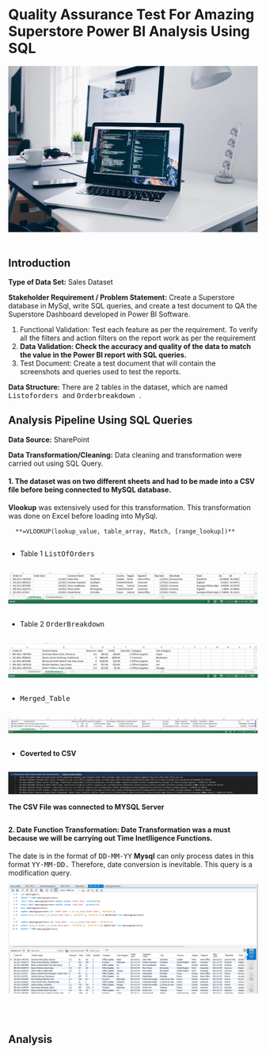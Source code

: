 ##
# Quality Assurance Test For Amazing Superstore Power BI Analysis Using SQL

![](Sql_codes.webp)
<br><br>
## Introduction

**Type of Data Set:**  Sales Dataset 

**Stakeholder Requirement / Problem Statement:** Create a Superstore database in MySql, write SQL queries, and create a test document to QA the Superstore Dashboard developed in Power BI Software.
1. Functional Validation: Test each feature as per the requirement. To verify all the filters and action filters on the report work as per the requirement
2. **Data Validation: Check the accuracy and quality of the data to match the value in the Power BI report with SQL queries.**
3. Test Document: Create a test document that will contain the screenshots and queries used to test the reports.

**Data Structure:** There are 2 tables in the dataset, which are named <kbd> Listoforders </kbd> and <kbd> Orderbreakdown </kbd>.

## Analysis Pipeline Using SQL Queries

**Data Source:** SharePoint

**Data Transformation/Cleaning:** Data cleaning and transformation were carried out using SQL Query.
#### 1. The dataset was on two different sheets and had to be made into a CSV file before being connected to MySQL database.
   
   **Vlookup** was extensively used for this transformation. This transformation was done on Excel before loading into MySql.
   
      **=VLOOKUP(lookup_value, table_array, Match, [range_lookup])**

##
   - Table 1 <kbd>ListOfOrders</kbd>
##
![](Table1.png)
##
   -  Table 2 <kbd>OrderBreakdown</kbd>
##
   
![](Table2.png)

##
   -  <kbd>Merged_Table</kbd>
##
   
![](Merged_Table.png)

##
   -  **Coverted to CSV**
##

![](Merged_CSV.png)

**The CSV File was connected to MYSQL Server**

##

#### 2. Date Function Transformation: Date Transformation was a must because we will be carrying out **Time Inetlligence Functions.**

The date is in the format of <kbd>DD-MM-YY</kbd> **Mysql** can only process dates in this format <kbd>YY-MM-DD.</kbd> 
Therefore, date conversion is inevitable.
This query is a modification query.

![](Date_conversion.png)

<br><br>
## Analysis






